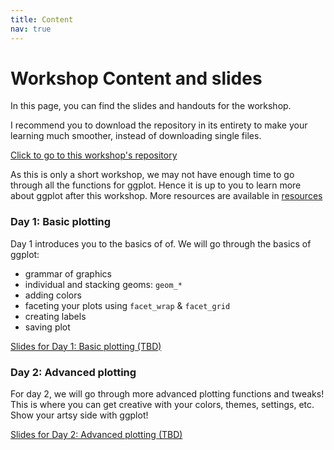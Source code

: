 ```yaml
---
title: Content
nav: true
---
```


# Workshop Content and slides

In this page, you can find the slides and handouts for the workshop.

I recommend you to download the repository in its entirety to make your learning much smoother, instead of downloading single files.

[Click to go to this workshop's repository](https://github.com/winsonfzyang/RVisWorkshop)

As this is only a short workshop, we may not have enough time to go through all the functions for ggplot. Hence it is up to you to learn more about ggplot after this workshop. More resources are available in [resources](https://github.com/winsonfzyang/RVisWorkshop/content/3-resources.html)

### Day 1: Basic plotting
Day 1 introduces you to the basics of of. We will go through the basics of ggplot:
* grammar of graphics
* individual and stacking geoms: `geom_*`
* adding colors
* faceting your plots using `facet_wrap` & `facet_grid`
* creating labels
* saving plot



[Slides for Day 1: Basic plotting (TBD)]()  


### Day 2: Advanced plotting
For day 2, we will go through more advanced plotting functions and tweaks! This is where you can get creative with your colors, themes, settings, etc. Show your artsy side with ggplot!

[Slides for Day 2: Advanced plotting (TBD)]()  

